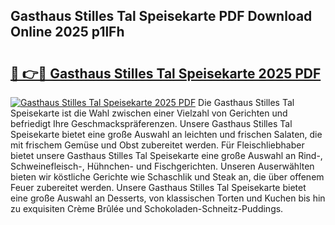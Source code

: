 ## Gasthaus Stilles Tal Speisekarte PDF Download Online 2025 p1lFh

# <h2><a href="http://gcdxwg.nevu.top/?p=Gasthaus+Stilles+Tal+Speisekarte">🔗 👉🔴 Gasthaus Stilles Tal Speisekarte 2025 PDF</a></h2>

[![Gasthaus Stilles Tal Speisekarte 2025 PDF](https://i.imgur.com/dBaPXMq.png)](http://gcdxwg.nevu.top/?p=Gasthaus+Stilles+Tal+Speisekarte)
Die Gasthaus Stilles Tal Speisekarte ist die Wahl zwischen einer Vielzahl von Gerichten und befriedigt Ihre Geschmackspräferenzen. Unsere Gasthaus Stilles Tal Speisekarte bietet eine große Auswahl an leichten und frischen Salaten, die mit frischem Gemüse und Obst zubereitet werden. Für Fleischliebhaber bietet unsere Gasthaus Stilles Tal Speisekarte eine große Auswahl an Rind-, Schweinefleisch-, Hühnchen- und Fischgerichten. Unseren Auserwählten bieten wir köstliche Gerichte wie Schaschlik und Steak an, die über offenem Feuer zubereitet werden. Unsere Gasthaus Stilles Tal Speisekarte bietet eine große Auswahl an Desserts, von klassischen Torten und Kuchen bis hin zu exquisiten Crème Brûlée und Schokoladen-Schneitz-Puddings.
